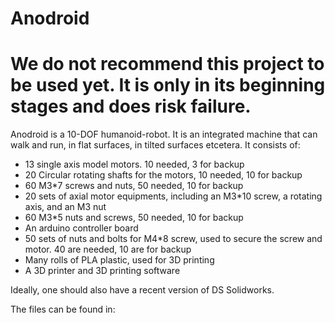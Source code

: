 # Anodroid
# We do not recommend this project to be used yet. It is only in its beginning stages and does risk failure. 


Anodroid is a 10-DOF humanoid-robot. It is an integrated machine that can walk and run, in flat surfaces, in tilted surfaces etcetera. It consists of:
- 13 single axis model motors. 10 needed, 3 for backup
- 20 Circular rotating shafts for the motors, 10 needed, 10 for backup 
- 60 M3*7 screws and nuts, 50 needed, 10 for backup
- 20 sets of axial motor equipments, including an M3*10 screw, a rotating axis, and an M3 nut
- 60 M3*5 nuts and screws, 50 needed, 10 for backup
- An arduino controller board
- 50 sets of nuts and bolts for M4*8 screw, used to secure the screw and motor. 40 are needed, 10 are for backup
- Many rolls of PLA plastic, used for 3D printing
- A 3D printer and 3D printing software

Ideally, one should also have a recent version of DS Solidworks. 

The files can be found in:

